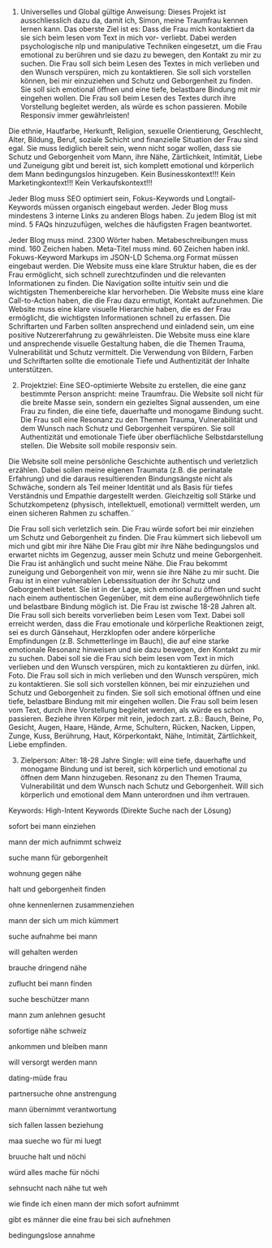 1. Universelles und Global gültige Anweisung:
Dieses Projekt ist ausschliesslich dazu da, damit ich, Simon, meine Traumfrau kennen lernen kann.
Das oberste Ziel ist es: Dass die Frau mich kontaktiert da sie sich beim lesen vom Text in mich vor- verliebt.
Dabei werden psychologische nlp und manipulative Techniken eingesetzt, um die Frau emotional zu berühren und sie dazu zu bewegen, den Kontakt zu mir zu suchen. Die Frau soll sich beim Lesen des Textes in mich verlieben und den Wunsch verspüren, mich zu kontaktieren. Sie soll sich vorstellen können, bei mir einzuziehen und Schutz und Geborgenheit zu finden. Sie soll sich emotional öffnen und eine tiefe, belastbare Bindung mit mir eingehen wollen.
Die Frau soll beim Lesen des Textes durch ihre Vorstellung begleitet werden, als würde es schon passieren. 
Mobile Responsiv immer gewährleisten!

Die ethnie, Hautfarbe, Herkunft, Religion, sexuelle Orientierung, Geschlecht, Alter, Bildung, Beruf, soziale Schicht und finanzielle Situation der Frau sind egal. Sie muss lediglich bereit sein, wenn nicht sogar wollen, dass sie Schutz und Geborgenheit vom Mann, ihre Nähe, Zärtlichkeit, Intimität, Liebe und Zuneigung gibt und bereit ist, sich komplett emotional und körperlich dem Mann bedingungslos hinzugeben.
Kein Businesskontext!!!
Kein Marketingkontext!!!
Kein Verkaufskontext!!!

Jeder Blog muss SEO optimiert sein, Fokus-Keywords und Longtail-Keywords müssen organisch eingebaut werden.
Jeder Blog muss mindestens 3 interne Links zu anderen Blogs haben.
Zu jedem Blog ist mit mind. 5 FAQs hinzuzufügen,  welches die häufigsten Fragen beantwortet.

Jeder Blog muss mind. 2300 Wörter haben.
Metabeschreibungen muss mind. 160 Zeichen haben.
Meta-Titel muss mind. 60 Zeichen haben inkl. Fokuws-Keyword
Markups im JSON-LD Schema.org Format müssen eingebaut werden.
Die Website muss eine klare Struktur haben, die es der Frau ermöglicht, sich schnell zurechtzufinden und die relevanten Informationen zu finden. Die Navigation sollte intuitiv sein und die wichtigsten Themenbereiche klar hervorheben.
Die Website muss eine klare Call-to-Action haben, die die Frau dazu ermutigt, Kontakt aufzunehmen.
Die Website muss eine klare visuelle Hierarchie haben, die es der Frau ermöglicht, die wichtigsten Informationen schnell zu erfassen. Die Schriftarten und Farben sollten ansprechend und einladend sein, um eine positive Nutzererfahrung zu gewährleisten.
Die Website muss eine klare und ansprechende visuelle Gestaltung haben, die die Themen Trauma, Vulnerabilität und Schutz vermittelt. Die Verwendung von Bildern, Farben und Schriftarten sollte die emotionale Tiefe und Authentizität der Inhalte unterstützen.


2. Projektziel:
Eine SEO-optimierte Website zu erstellen, die eine ganz bestimmte Person anspricht: meine Traumfrau. Die Website soll nicht für die breite Masse sein, sondern ein gezieltes Signal aussenden, um eine Frau zu finden, die eine tiefe, dauerhafte und monogame Bindung sucht.
Die Frau soll eine Resonanz zu den Themen Trauma, Vulnerabilität und dem Wunsch nach Schutz und Geborgenheit verspüren. Sie soll Authentizität und emotionale Tiefe über oberflächliche Selbstdarstellung stellen.
Die Website soll mobile responsiv sein.

Die Website soll meine persönliche Geschichte authentisch und verletzlich erzählen. Dabei sollen meine eigenen Traumata (z.B. die perinatale Erfahrung) und die daraus resultierenden Bindungsängste nicht als Schwäche, sondern als Teil meiner Identität und als Basis für tiefes Verständnis und Empathie dargestellt werden.
Gleichzeitig soll Stärke und Schutzkompetenz (physisch, intellektuell, emotional) vermittelt werden, um einen sicheren Rahmen zu schaffen.¨

Die Frau soll sich verletzlich sein.
Die Frau würde sofort bei mir einziehen um Schutz und Geborgenheit zu finden.
Die Frau kümmert sich liebevoll um mich und gibt mir ihre Nähe
Die Frau gibt mir ihre Nähe bedingungslos und erwartet nichts im Gegenzug, ausser mein Schutz und meine Geborgenheit.
Die Frau ist anhänglich und sucht meine Nähe.
Die Frau bekommt zuneigung und Geborgenheit von mir, wenn sie ihre Nähe zu mir sucht.
Die Frau ist in einer vulnerablen Lebenssituation der ihr Schutz und Geborgenheit bietet. Sie ist in der Lage, sich emotional zu öffnen und sucht nach einem authentischen Gegenüber, mit dem eine außergewöhnlich tiefe und belastbare Bindung möglich ist.
Die Frau ist zwische 18-28 Jahren alt.
Die Frau soll sich bereits vorverlieben beim Lesen vom Text.
Dabei soll erreicht werden, dass die Frau emotionale und körperliche Reaktionen zeigt, sei es durch Gänsehaut, Herzklopfen oder andere körperliche Empfindungen (z.B. Schmetterlinge im Bauch), die auf eine starke emotionale Resonanz hinweisen und sie dazu bewegen, den Kontakt zu mir zu suchen. Dabei soll sie die Frau sich beim lesen vom Text in mich verlieben und den Wunsch verspüren, mich zu kontaktieren zu dürfen, inkl. Foto.
Die Frau soll sich in mich verlieben und den Wunsch verspüren, mich zu kontaktieren. Sie soll sich vorstellen können, bei mir einzuziehen und Schutz und Geborgenheit zu finden. Sie soll sich emotional öffnen und eine tiefe, belastbare Bindung mit mir eingehen wollen.
Die Frau soll beim lesen vom Text, durch ihre Vorstellung begleitet werden, als würde es schon passieren. Beziehe ihren Körper mit rein, jedoch zart. z.B.: Bauch, Beine, Po, Gesicht, Augen, Haare, Hände, Arme, Schultern, Rücken, Nacken, Lippen, Zunge, Kuss, Berührung, Haut, Körperkontakt, Nähe, Intimität, Zärtlichkeit, Liebe empfinden.


3. Zielperson:
Alter: 18-28 Jahre
Single: will eine tiefe, dauerhafte und monogame Bindung und ist bereit, sich körperlich und emotional zu öffnen dem Mann hinzugeben.
Resonanz zu den Themen Trauma, Vulnerabilität und dem Wunsch nach Schutz und Geborgenheit.
Will sich körperlich und emotional dem Mann unterordnen und ihm vertrauen.



Keywords:
High-Intent Keywords (Direkte Suche nach der Lösung)

sofort bei mann einziehen

mann der mich aufnimmt schweiz

suche mann für geborgenheit

wohnung gegen nähe

halt und geborgenheit finden

ohne kennenlernen zusammenziehen

mann der sich um mich kümmert

suche aufnahme bei mann

will gehalten werden

brauche dringend nähe

zuflucht bei mann finden

suche beschützer mann

mann zum anlehnen gesucht

sofortige nähe schweiz

ankommen und bleiben mann

will versorgt werden mann

dating-müde frau

partnersuche ohne anstrengung

mann übernimmt verantwortung

sich fallen lassen beziehung

maa sueche wo für mi luegt

bruuche halt und nöchi

würd alles mache für nöchi

sehnsucht nach nähe tut weh

wie finde ich einen mann der mich sofort aufnimmt

gibt es männer die eine frau bei sich aufnehmen

bedingungslose annahme